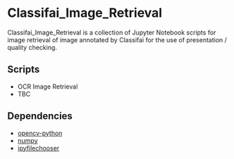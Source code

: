 # Classifai_Image_Retrieval

Classifai_Image_Retrieval is a collection of Jupyter Notebook scripts for image retrieval of image annotated by Classifai for the use of presentation / quality checking.

## Scripts

- OCR Image Retrieval
- TBC

## Dependencies

- [opencv-python](https://github.com/opencv/opencv-python)
- [numpy](https://numpy.org/)
- [ipyfilechooser](https://github.com/crahan/ipyfilechooser)
